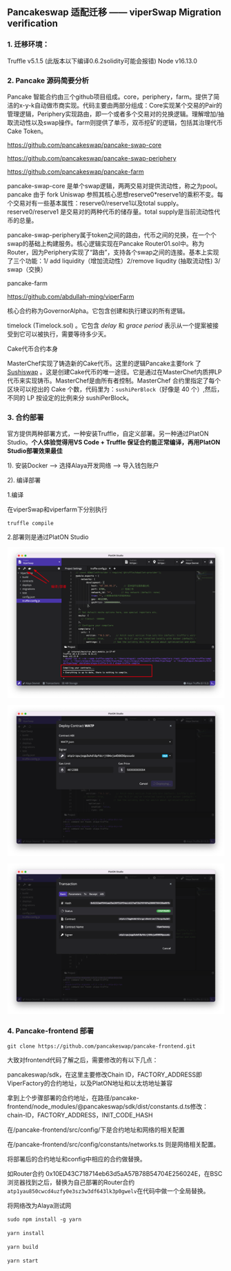 ## Pancakeswap 适配迁移 —— viperSwap Migration verification

### 1. 迁移环境：

Truffle v5.1.5 (此版本以下编译0.6.2solidity可能会报错)
Node v16.13.0

### 2. Pancake 源码简要分析

Pancake 智能合约由三个github项目组成。core，periphery，farm。提供了简洁的x-y-k自动做市商实现。代码主要由两部分组成：Core实现某个交易的Pair的管理逻辑，Periphery实现路由，即一个或者多个交易对的兑换逻辑。理解增加/抽取流动性以及swap操作。farm则提供了单币，双币挖矿的逻辑，包括其治理代币Cake Token。

https://github.com/pancakeswap/pancake-swap-core

https://github.com/pancakeswap/pancake-swap-periphery

https://github.com/pancakeswap/pancake-farm

pancake-swap-core 是单个swap逻辑，两两交易对提供流动性，称之为pool。pancake 由于 fork Uniswap 参照其核心思想reserve0*reserve1的乘积不变。每个交易对有一些基本属性：reserve0/reserve1以及total supply。reserve0/reserve1 是交易对的两种代币的储存量。total supply是当前流动性代币的总量。

pancake-swap-periphery属于token之间的路由，代币之间的兑换，在一个个swap的基础上构建服务。核心逻辑实现在Pancake Router01.sol中。称为Router，因为Periphery实现了“路由”，支持各个swap之间的连接。基本上实现了三个功能：1/ add liquidity（增加流动性）2/remove liqudity (抽取流动性) 3/ swap（交换）

pancake-farm 

https://github.com/abdullah-ming/viperFarm

核心合约称为GovernorAlpha。它包含创建和执行建议的所有逻辑。

 timelock (Timelock.sol) 。它包含 *delay* 和 *grace period* 表示从一个提案被接受到它可以被执行，需要等待多少天。

Cake代币合约本身

MasterChef实现了铸造新的Cake代币。这里的逻辑Pancake主要fork 了 [Sushiswap](https://github.com/sushiswap/sushiswap/blob/master/contracts/MasterChefV2.sol) 。这是创建Cake代币的唯一途径。它是通过在MasterChef内质押LP代币来实现铸币。MasterChef是由所有者控制。MasterChef 合约里指定了每个区块可以挖出的 Cake 个数，代码里为：`sushiPerBlock`（好像是 40 个）,然后，不同的 LP 按设定的比例来分 sushiPerBlock。

### 3. 合约部署

官方提供两种部署方式，一种安装Truffle，自定义部署。另一种通过PlatON Studio。**个人体验觉得用VS Code + Truffle 保证合约能正常编译，再用PlatON Studio部署效果最佳**

1). 安装Docker --> 选择Alaya开发网络 --> 导入钱包账户

2). 编译部署

1.编译

在viperSwap和viperfarm下分别执行

```
truffle compile
```

2.部署则是通过PlatON Studio

![image-20211115163404280](https://github.com/abdullah-ming/viperSwap/blob/master/images/image-20211115163404280.png)

![image-20211115145553066](https://github.com/abdullah-ming/viperSwap/blob/master/images/image-20211115145553066.png)

![image-20211115144423876](https://github.com/abdullah-ming/viperSwap/blob/master/images/image-20211115144423876.png)

### 4. Pancake-frontend 部署

```
git clone https://github.com/pancakeswap/pancake-frontend.git
```

大致对frontend代码了解之后，需要修改的有以下几点：

pancakeswap/sdk，在这里主要修改Chain ID，FACTORY_ADDRESS即ViperFactory的合约地址，以及PlatON地址和以太坊地址兼容 

拿到上个步骤部署的合约地址，在路径/pancake-frontend/node_modules/@pancakeswap/sdk/dist/constants.d.ts修改：
chain-ID，FACTORY_ADDRESS，INIT_CODE_HASH

在/pancake-frontend/src/config/下是合约地址和网络的相关配置

在/pancake-frontend/src/config/constants/networks.ts 则是网络相关配置。

将部署后的合约地址和config中相应的合约做替换。

如Router合约 0x10ED43C718714eb63d5aA57B78B54704E256024E，在BSC浏览器找到之后，替换为自己部署的Router合约`atp1yau850cwcd4uzfy0e3sz3w3df643lk3p0gwelv`在代码中做一个全局替换。

将网络改为Alaya测试网

```
sudo npm install -g yarn

yarn install

yarn build

yarn start
```

